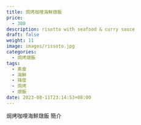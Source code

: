 ```yaml
---
title: 焗烤咖哩海鮮燉飯
price:
  - 380
description: risotto with seafood & curry sauce
draft: false
weight: 11
image: images/rissoto.jpg
categories:
  - 焗烤燉飯
tags:
  - 素食
  - 海鮮
  - 辣度
  - 焗烤
  - 燉飯
date: 2023-08-11T23:14:53+08:00
---
```


焗烤咖哩海鮮燉飯 簡介
